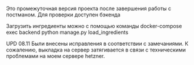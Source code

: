 Это промежуточная версия проекта после завершения работы с постманом.
Для проверки доступен бэкенда 

Загрузить ингредиенты можно с помощью команды
docker-compose exec backend python manage.py load_ingredients


UPD 08.11
    Были внесены исправления в соответствии с замечаниями.
    К сожалению, выкладка на сервер затягивается в связи с техническими проблемами на моем сервере hetzner.